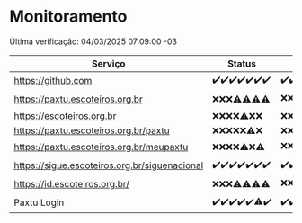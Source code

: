 # Monitoramento

Última verificação: 04/03/2025 07:09:00 -03

|Serviço|Status|Últimas 24h|
|---|---|---|
|https://github.com|<span title="2025-02-25: OK=23">✔️</span><span title="2025-02-26: OK=23">✔️</span><span title="2025-02-27: OK=23">✔️</span><span title="2025-02-28: OK=23">✔️</span><span title="2025-03-01: OK=23">✔️</span><span title="2025-03-02: OK=23">✔️</span><span title="2025-03-03: OK=9">✔️</span>|<span title="03/03/2025 07:10:00 -03 : 200">✔️</span><span title="03/03/2025 08:07:00 -03 : 200">✔️</span><span title="03/03/2025 09:16:00 -03 : 200">✔️</span><span title="03/03/2025 10:17:00 -03 : 200">✔️</span><span title="03/03/2025 11:08:00 -03 : 200">✔️</span><span title="03/03/2025 12:09:00 -03 : 200">✔️</span><span title="03/03/2025 13:11:00 -03 : 200">✔️</span><span title="03/03/2025 14:08:00 -03 : 200">✔️</span><span title="03/03/2025 15:11:00 -03 : 200">✔️</span><span title="03/03/2025 16:06:00 -03 : 200">✔️</span><span title="03/03/2025 17:09:00 -03 : 200">✔️</span><span title="03/03/2025 18:07:00 -03 : 200">✔️</span><span title="03/03/2025 19:08:00 -03 : 200">✔️</span><span title="03/03/2025 20:08:00 -03 : 200">✔️</span><span title="03/03/2025 21:42:00 -03 : 200">✔️</span><span title="03/03/2025 23:14:00 -03 : 200">✔️</span><span title="04/03/2025 00:19:00 -03 : 200">✔️</span><span title="04/03/2025 01:10:00 -03 : 200">✔️</span><span title="04/03/2025 02:09:00 -03 : 200">✔️</span><span title="04/03/2025 03:12:00 -03 : 200">✔️</span><span title="04/03/2025 04:08:00 -03 : 200">✔️</span><span title="04/03/2025 05:11:00 -03 : 200">✔️</span><span title="04/03/2025 06:09:00 -03 : 200">✔️</span><span title="04/03/2025 07:09:00 -03 : 200">✔️</span>|
|https://paxtu.escoteiros.org.br|<span title="2025-02-25: Falhas=23">❌</span><span title="2025-02-26: Falhas=23">❌</span><span title="2025-02-27: Falhas=23">❌</span><span title="2025-02-28: OK=4, Falhas=19">⚠️</span><span title="2025-03-01: OK=3, Falhas=20">⚠️</span><span title="2025-03-02: OK=1, Falhas=22">⚠️</span><span title="2025-03-03: OK=1, Falhas=8">⚠️</span>|<span title="03/03/2025 07:10:00 -03 : 403">❌</span><span title="03/03/2025 08:07:00 -03 : 403">❌</span><span title="03/03/2025 09:16:00 -03 : 403">❌</span><span title="03/03/2025 10:17:00 -03 : 403">❌</span><span title="03/03/2025 11:08:00 -03 : 403">❌</span><span title="03/03/2025 12:09:00 -03 : 403">❌</span><span title="03/03/2025 13:11:00 -03 : 403">❌</span><span title="03/03/2025 14:08:00 -03 : 403">❌</span><span title="03/03/2025 15:11:00 -03 : 403">❌</span><span title="03/03/2025 16:06:00 -03 : 403">❌</span><span title="03/03/2025 17:09:00 -03 : 403">❌</span><span title="03/03/2025 18:07:00 -03 : 403">❌</span><span title="03/03/2025 19:08:00 -03 : 403">❌</span><span title="03/03/2025 20:08:00 -03 : 403">❌</span><span title="03/03/2025 21:42:00 -03 : 403">❌</span><span title="03/03/2025 23:14:00 -03 : 403">❌</span><span title="04/03/2025 00:19:00 -03 : 403">❌</span><span title="04/03/2025 01:10:00 -03 : 403">❌</span><span title="04/03/2025 02:09:00 -03 : 200">✔️</span><span title="04/03/2025 03:12:00 -03 : 403">❌</span><span title="04/03/2025 04:08:00 -03 : 200">✔️</span><span title="04/03/2025 05:11:00 -03 : 403">❌</span><span title="04/03/2025 06:09:00 -03 : 403">❌</span><span title="04/03/2025 07:09:00 -03 : 403">❌</span>|
|https://escoteiros.org.br|<span title="2025-02-25: Falhas=23">❌</span><span title="2025-02-26: Falhas=23">❌</span><span title="2025-02-27: Falhas=23">❌</span><span title="2025-02-28: Falhas=23">❌</span><span title="2025-03-01: OK=1, Falhas=22">⚠️</span><span title="2025-03-02: Falhas=23">❌</span><span title="2025-03-03: Falhas=9">❌</span>|<span title="03/03/2025 07:10:00 -03 : 403">❌</span><span title="03/03/2025 08:07:00 -03 : 403">❌</span><span title="03/03/2025 09:16:00 -03 : 403">❌</span><span title="03/03/2025 10:17:00 -03 : 403">❌</span><span title="03/03/2025 11:08:00 -03 : 403">❌</span><span title="03/03/2025 12:09:00 -03 : 403">❌</span><span title="03/03/2025 13:11:00 -03 : 403">❌</span><span title="03/03/2025 14:08:00 -03 : 403">❌</span><span title="03/03/2025 15:11:00 -03 : 403">❌</span><span title="03/03/2025 16:06:00 -03 : 403">❌</span><span title="03/03/2025 17:09:00 -03 : 403">❌</span><span title="03/03/2025 18:07:00 -03 : 403">❌</span><span title="03/03/2025 19:08:00 -03 : 403">❌</span><span title="03/03/2025 20:08:00 -03 : 403">❌</span><span title="03/03/2025 21:42:00 -03 : 403">❌</span><span title="03/03/2025 23:14:00 -03 : 403">❌</span><span title="04/03/2025 00:19:00 -03 : 403">❌</span><span title="04/03/2025 01:10:00 -03 : 403">❌</span><span title="04/03/2025 02:09:00 -03 : 403">❌</span><span title="04/03/2025 03:12:00 -03 : 403">❌</span><span title="04/03/2025 04:08:00 -03 : 403">❌</span><span title="04/03/2025 05:11:00 -03 : 403">❌</span><span title="04/03/2025 06:09:00 -03 : 403">❌</span><span title="04/03/2025 07:09:00 -03 : 403">❌</span>|
|https://paxtu.escoteiros.org.br/paxtu|<span title="2025-02-25: Falhas=23">❌</span><span title="2025-02-26: Falhas=23">❌</span><span title="2025-02-27: Falhas=23">❌</span><span title="2025-02-28: Falhas=23">❌</span><span title="2025-03-01: Falhas=23">❌</span><span title="2025-03-02: OK=1, Falhas=22">⚠️</span><span title="2025-03-03: Falhas=9">❌</span>|<span title="03/03/2025 07:10:00 -03 : 403">❌</span><span title="03/03/2025 08:07:00 -03 : 403">❌</span><span title="03/03/2025 09:16:00 -03 : 403">❌</span><span title="03/03/2025 10:17:00 -03 : 403">❌</span><span title="03/03/2025 11:08:00 -03 : 403">❌</span><span title="03/03/2025 12:09:00 -03 : 403">❌</span><span title="03/03/2025 13:11:00 -03 : 403">❌</span><span title="03/03/2025 14:08:00 -03 : 403">❌</span><span title="03/03/2025 15:11:00 -03 : 403">❌</span><span title="03/03/2025 16:06:00 -03 : 403">❌</span><span title="03/03/2025 17:09:00 -03 : 403">❌</span><span title="03/03/2025 18:07:00 -03 : 403">❌</span><span title="03/03/2025 19:08:00 -03 : 403">❌</span><span title="03/03/2025 20:08:00 -03 : 403">❌</span><span title="03/03/2025 21:42:00 -03 : 403">❌</span><span title="03/03/2025 23:14:00 -03 : 403">❌</span><span title="04/03/2025 00:19:00 -03 : 403">❌</span><span title="04/03/2025 01:10:00 -03 : 403">❌</span><span title="04/03/2025 02:09:00 -03 : 403">❌</span><span title="04/03/2025 03:12:00 -03 : 403">❌</span><span title="04/03/2025 04:08:00 -03 : 403">❌</span><span title="04/03/2025 05:11:00 -03 : 403">❌</span><span title="04/03/2025 06:09:00 -03 : 403">❌</span><span title="04/03/2025 07:09:00 -03 : 403">❌</span>|
|https://paxtu.escoteiros.org.br/meupaxtu|<span title="2025-02-25: Falhas=23">❌</span><span title="2025-02-26: Falhas=23">❌</span><span title="2025-02-27: Falhas=23">❌</span><span title="2025-02-28: Falhas=23">❌</span><span title="2025-03-01: OK=2, Falhas=21">⚠️</span><span title="2025-03-02: Falhas=23">❌</span><span title="2025-03-03: OK=1, Falhas=8">⚠️</span>|<span title="03/03/2025 07:10:00 -03 : 403">❌</span><span title="03/03/2025 08:07:00 -03 : 403">❌</span><span title="03/03/2025 09:16:00 -03 : 403">❌</span><span title="03/03/2025 10:17:00 -03 : 403">❌</span><span title="03/03/2025 11:08:00 -03 : 403">❌</span><span title="03/03/2025 12:09:00 -03 : 403">❌</span><span title="03/03/2025 13:11:00 -03 : 200">✔️</span><span title="03/03/2025 14:08:00 -03 : 403">❌</span><span title="03/03/2025 15:11:00 -03 : 403">❌</span><span title="03/03/2025 16:06:00 -03 : 403">❌</span><span title="03/03/2025 17:09:00 -03 : 403">❌</span><span title="03/03/2025 18:07:00 -03 : 403">❌</span><span title="03/03/2025 19:08:00 -03 : 403">❌</span><span title="03/03/2025 20:08:00 -03 : 403">❌</span><span title="03/03/2025 21:42:00 -03 : 403">❌</span><span title="03/03/2025 23:14:00 -03 : 403">❌</span><span title="04/03/2025 00:19:00 -03 : 403">❌</span><span title="04/03/2025 01:10:00 -03 : 403">❌</span><span title="04/03/2025 02:09:00 -03 : 403">❌</span><span title="04/03/2025 03:12:00 -03 : 403">❌</span><span title="04/03/2025 04:08:00 -03 : 403">❌</span><span title="04/03/2025 05:11:00 -03 : 403">❌</span><span title="04/03/2025 06:09:00 -03 : 403">❌</span><span title="04/03/2025 07:09:00 -03 : 403">❌</span>|
|https://sigue.escoteiros.org.br/siguenacional|<span title="2025-02-25: OK=23">✔️</span><span title="2025-02-26: OK=23">✔️</span><span title="2025-02-27: OK=23">✔️</span><span title="2025-02-28: OK=23">✔️</span><span title="2025-03-01: OK=23">✔️</span><span title="2025-03-02: OK=23">✔️</span><span title="2025-03-03: OK=9">✔️</span>|<span title="03/03/2025 07:10:00 -03 : 200">✔️</span><span title="03/03/2025 08:07:00 -03 : 200">✔️</span><span title="03/03/2025 09:16:00 -03 : 200">✔️</span><span title="03/03/2025 10:17:00 -03 : 200">✔️</span><span title="03/03/2025 11:08:00 -03 : 200">✔️</span><span title="03/03/2025 12:09:00 -03 : 200">✔️</span><span title="03/03/2025 13:11:00 -03 : 200">✔️</span><span title="03/03/2025 14:08:00 -03 : 200">✔️</span><span title="03/03/2025 15:11:00 -03 : 200">✔️</span><span title="03/03/2025 16:06:00 -03 : 200">✔️</span><span title="03/03/2025 17:09:00 -03 : 200">✔️</span><span title="03/03/2025 18:07:00 -03 : 200">✔️</span><span title="03/03/2025 19:08:00 -03 : 200">✔️</span><span title="03/03/2025 20:08:00 -03 : 200">✔️</span><span title="03/03/2025 21:42:00 -03 : 200">✔️</span><span title="03/03/2025 23:14:00 -03 : 200">✔️</span><span title="04/03/2025 00:19:00 -03 : 200">✔️</span><span title="04/03/2025 01:10:00 -03 : 200">✔️</span><span title="04/03/2025 02:09:00 -03 : 200">✔️</span><span title="04/03/2025 03:12:00 -03 : 200">✔️</span><span title="04/03/2025 04:08:00 -03 : 200">✔️</span><span title="04/03/2025 05:11:00 -03 : 200">✔️</span><span title="04/03/2025 06:09:00 -03 : 200">✔️</span><span title="04/03/2025 07:09:00 -03 : 200">✔️</span>|
|https://id.escoteiros.org.br/|<span title="2025-02-25: Falhas=23">❌</span><span title="2025-02-26: Falhas=23">❌</span><span title="2025-02-27: Falhas=23">❌</span><span title="2025-02-28: OK=1, Falhas=22">⚠️</span><span title="2025-03-01: OK=2, Falhas=21">⚠️</span><span title="2025-03-02: OK=1, Falhas=22">⚠️</span><span title="2025-03-03: OK=1, Falhas=8">⚠️</span>|<span title="03/03/2025 07:10:00 -03 : 403">❌</span><span title="03/03/2025 08:07:00 -03 : 403">❌</span><span title="03/03/2025 09:16:00 -03 : 403">❌</span><span title="03/03/2025 10:17:00 -03 : 403">❌</span><span title="03/03/2025 11:08:00 -03 : 200">✔️</span><span title="03/03/2025 12:09:00 -03 : 403">❌</span><span title="03/03/2025 13:11:00 -03 : 403">❌</span><span title="03/03/2025 14:08:00 -03 : 403">❌</span><span title="03/03/2025 15:11:00 -03 : 403">❌</span><span title="03/03/2025 16:06:00 -03 : 403">❌</span><span title="03/03/2025 17:09:00 -03 : 403">❌</span><span title="03/03/2025 18:07:00 -03 : 403">❌</span><span title="03/03/2025 19:08:00 -03 : 403">❌</span><span title="03/03/2025 20:08:00 -03 : 403">❌</span><span title="03/03/2025 21:42:00 -03 : 403">❌</span><span title="03/03/2025 23:14:00 -03 : 403">❌</span><span title="04/03/2025 00:19:00 -03 : 403">❌</span><span title="04/03/2025 01:10:00 -03 : 403">❌</span><span title="04/03/2025 02:09:00 -03 : 403">❌</span><span title="04/03/2025 03:12:00 -03 : 403">❌</span><span title="04/03/2025 04:08:00 -03 : 403">❌</span><span title="04/03/2025 05:11:00 -03 : 403">❌</span><span title="04/03/2025 06:09:00 -03 : 403">❌</span><span title="04/03/2025 07:09:00 -03 : 403">❌</span>|
|Paxtu Login|<span title="2025-02-25: OK=23">✔️</span><span title="2025-02-26: OK=23">✔️</span><span title="2025-02-27: OK=23">✔️</span><span title="2025-02-28: OK=23">✔️</span><span title="2025-03-01: OK=23">✔️</span><span title="2025-03-02: OK=22, Falhas=1">⚠️</span><span title="2025-03-03: OK=9">✔️</span>|<span title="03/03/2025 07:10:00 -03 : 200">✔️</span><span title="03/03/2025 08:07:00 -03 : 200">✔️</span><span title="03/03/2025 09:16:00 -03 : 200">✔️</span><span title="03/03/2025 10:17:00 -03 : 200">✔️</span><span title="03/03/2025 11:08:00 -03 : 200">✔️</span><span title="03/03/2025 12:09:00 -03 : 200">✔️</span><span title="03/03/2025 13:11:00 -03 : 200">✔️</span><span title="03/03/2025 14:08:00 -03 : 200">✔️</span><span title="03/03/2025 15:11:00 -03 : 200">✔️</span><span title="03/03/2025 16:06:00 -03 : 200">✔️</span><span title="03/03/2025 17:09:00 -03 : 200">✔️</span><span title="03/03/2025 18:07:00 -03 : 200">✔️</span><span title="03/03/2025 19:08:00 -03 : 200">✔️</span><span title="03/03/2025 20:08:00 -03 : 200">✔️</span><span title="03/03/2025 21:42:00 -03 : 200">✔️</span><span title="03/03/2025 23:14:00 -03 : 200">✔️</span><span title="04/03/2025 00:19:00 -03 : 200">✔️</span><span title="04/03/2025 01:10:00 -03 : 200">✔️</span><span title="04/03/2025 02:09:00 -03 : 200">✔️</span><span title="04/03/2025 03:12:00 -03 : 200">✔️</span><span title="04/03/2025 04:08:00 -03 : 200">✔️</span><span title="04/03/2025 05:11:00 -03 : 200">✔️</span><span title="04/03/2025 06:09:00 -03 : 200">✔️</span><span title="04/03/2025 07:09:00 -03 : 200">✔️</span>|
